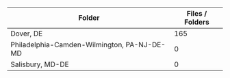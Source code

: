 | Folder                                      |   Files / Folders |
|---------------------------------------------|-------------------|
| Dover, DE                                   |               165 |
| Philadelphia-Camden-Wilmington, PA-NJ-DE-MD |                 0 |
| Salisbury, MD-DE                            |                 0 |